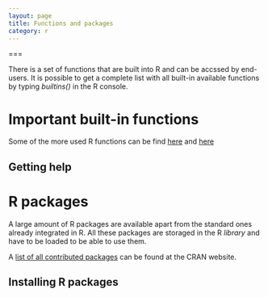```yaml
---
layout: page
title: Functions and packages
category: r
---
```

===

There is a set of functions that are built into R and can be accssed by end-users.
It is possible to get a complete list with all built-in available functions by typing <i>builtins()</i> in the R console.

# Important built-in functions

Some of the more used R functions can be find [here](http://www.sr.bham.ac.uk/~ajrs/R/r-function_list.html) and [here](http://www.statmethods.net/management/functions.html)

## Getting help

# R packages

A large amount of R packages are available apart from the standard ones already integrated in R.
All these packages are storaged in the R <i>library</i> and have to be loaded to be able to use them.

A [list of all contributed packages](https://cran.r-project.org/web/packages/) can be found at the CRAN website.

## Installing R packages
